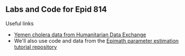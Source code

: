 
## Labs and Code for Epid 814

Useful links
- [Yemen cholera data from Humanitarian Data Exchange](https://data.humdata.org/dataset/yemen-cholera-outbreak-daily-epidemiology-update/resource/06f74fb8-9194-476d-8d35-343f951c90f6)
- We'll also use code and data from the [Epimath parameter estimation tutorial repository](https://github.com/epimath/param-estimation-SIR)
